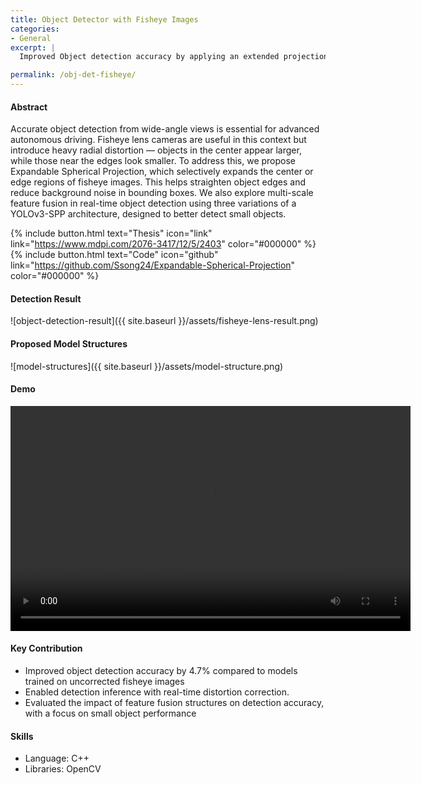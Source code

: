 ```yaml
---
title: Object Detector with Fisheye Images
categories:
- General
excerpt: |
  Improved Object detection accuracy by applying an extended projection method based on spherical projection for fisheye lenses, incorporating an expansion coefficient to interpolate pixel values of distorted objects

permalink: /obj-det-fisheye/
---
```




#### Abstract
Accurate object detection from wide-angle views is essential for advanced autonomous driving. Fisheye lens cameras are useful in this context but introduce heavy radial distortion — objects in the center appear larger, while those near the edges look smaller.
To address this, we propose Expandable Spherical Projection, which selectively expands the center or edge regions of fisheye images. This helps straighten object edges and reduce background noise in bounding boxes.
We also explore multi-scale feature fusion in real-time object detection using three variations of a YOLOv3-SPP architecture, designed to better detect small objects.

{% include button.html text="Thesis" icon="link" link="https://www.mdpi.com/2076-3417/12/5/2403" color="#000000" %}  {% include button.html text="Code" icon="github" link="https://github.com/Ssong24/Expandable-Spherical-Projection" color="#000000" %} 


#### Detection Result
![object-detection-result]({{ site.baseurl }}/assets/fisheye-lens-result.png)


#### Proposed Model Structures
![model-structures]({{ site.baseurl }}/assets/model-structure.png)


####  Demo
<video width="640" height="360" controls>
  <source src="/assets/videos/media1.mp4" type="video/mp4">
  Your browser does not support the video tag.
</video>


#### Key Contribution
- Improved object detection accuracy by 4.7% compared to models trained on uncorrected fisheye images
- Enabled detection inference with real-time distortion correction.
- Evaluated the impact of feature fusion structures on detection accuracy, with a focus on small object performance


#### Skills
- Language: C++
- Libraries: OpenCV



